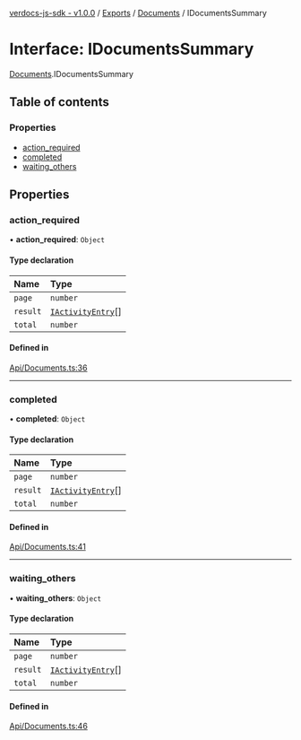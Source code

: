 [verdocs-js-sdk - v1.0.0](../README.md) / [Exports](../modules.md) / [Documents](../modules/Documents.md) / IDocumentsSummary

# Interface: IDocumentsSummary

[Documents](../modules/Documents.md).IDocumentsSummary

## Table of contents

### Properties

- [action_required](Documents.IDocumentsSummary.md#action_required)
- [completed](Documents.IDocumentsSummary.md#completed)
- [waiting_others](Documents.IDocumentsSummary.md#waiting_others)

## Properties

### action\_required

• **action\_required**: `Object`

#### Type declaration

| Name | Type |
| :------ | :------ |
| `page` | `number` |
| `result` | [`IActivityEntry`](Documents.IActivityEntry.md)[] |
| `total` | `number` |

#### Defined in

[Api/Documents.ts:36](https://github.com/Verdocs/js-sdk/blob/a85c709/src/Api/Documents.ts#L36)

___

### completed

• **completed**: `Object`

#### Type declaration

| Name | Type |
| :------ | :------ |
| `page` | `number` |
| `result` | [`IActivityEntry`](Documents.IActivityEntry.md)[] |
| `total` | `number` |

#### Defined in

[Api/Documents.ts:41](https://github.com/Verdocs/js-sdk/blob/a85c709/src/Api/Documents.ts#L41)

___

### waiting\_others

• **waiting\_others**: `Object`

#### Type declaration

| Name | Type |
| :------ | :------ |
| `page` | `number` |
| `result` | [`IActivityEntry`](Documents.IActivityEntry.md)[] |
| `total` | `number` |

#### Defined in

[Api/Documents.ts:46](https://github.com/Verdocs/js-sdk/blob/a85c709/src/Api/Documents.ts#L46)
